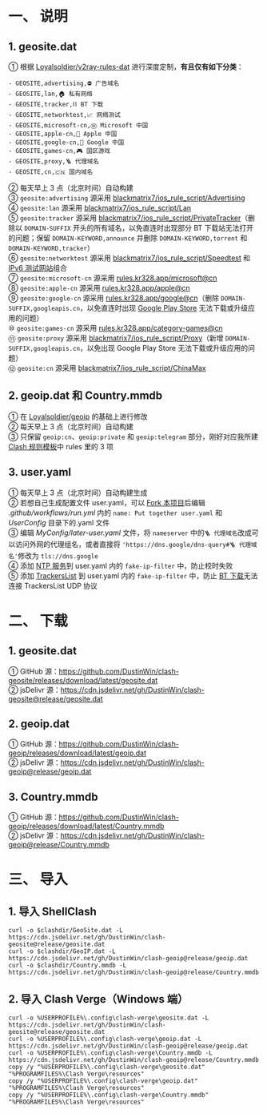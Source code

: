 # 一、 说明
## 1. geosite.dat
① 根据 [Loyalsoldier/v2ray-rules-dat](https://github.com/Loyalsoldier/v2ray-rules-dat) 进行深度定制，**有且仅有如下分类**：
```
- GEOSITE,advertising,⛔️ 广告域名
- GEOSITE,lan,🏠 私有网络
- GEOSITE,tracker,⛓️ BT 下载
- GEOSITE,networktest,📈 网络测试
- GEOSITE,microsoft-cn,Ⓜ️ Microsoft 中国
- GEOSITE,apple-cn,🍎 Apple 中国
- GEOSITE,google-cn,🗽 Google 中国
- GEOSITE,games-cn,🎮 国区游戏
- GEOSITE,proxy,🪜 代理域名
- GEOSITE,cn,🇨🇳 国内域名
```
② 每天早上 3 点（北京时间）自动构建  
③ `geosite:advertising` 源采用 [blackmatrix7/ios_rule_script/Advertising](https://github.com/blackmatrix7/ios_rule_script/tree/master/rule/Clash/Advertising)  
④ `geosite:lan` 源采用 [blackmatrix7/ios_rule_script/Lan](https://github.com/blackmatrix7/ios_rule_script/tree/master/rule/Clash/Lan)  
⑤ `geosite:tracker` 源采用 [blackmatrix7/ios_rule_script/PrivateTracker](https://github.com/blackmatrix7/ios_rule_script/tree/master/rule/Clash/PrivateTracker)（删除以 `DOMAIN-SUFFIX` 开头的所有域名，以免直连时出现部分 BT 下载站无法打开的问题；保留 `DOMAIN-KEYWORD,announce` 并删除 `DOMAIN-KEYWORD,torrent` 和 `DOMAIN-KEYWORD,tracker`）  
⑥ `geosite:networktest` 源采用 [blackmatrix7/ios_rule_script/Speedtest](https://github.com/blackmatrix7/ios_rule_script/tree/master/rule/Clash/Speedtest) 和 [IPv6 测试网站](https://github.com/DustinWin/clash-geosite/blob/master/Rule-Files/network.txt)组合   
⑦ `geosite:microsoft-cn` 源采用 [rules.kr328.app/microsoft@cn](https://rules.kr328.app/microsoft@cn.yaml)  
⑧ `geosite:apple-cn` 源采用 [rules.kr328.app/apple@cn](https://rules.kr328.app/apple@cn.yaml)  
⑨ `geosite:google-cn` 源采用 [rules.kr328.app/google@cn](https://rules.kr328.app/google@cn.yaml)（删除 `DOMAIN-SUFFIX,googleapis.cn`，以免直连时出现 [Google Play Store](https://play.google.com/store) 无法下载或升级应用的问题）  
⑩ `geosite:games-cn` 源采用 [rules.kr328.app/category-games@cn](https://rules.kr328.app/category-games@cn.yaml)  
⑪ `geosite:proxy` 源采用 [blackmatrix7/ios_rule_script/Proxy](https://github.com/blackmatrix7/ios_rule_script/tree/master/rule/Clash/Proxy)（新增 `DOMAIN-SUFFIX,googleapis.cn`，以免出现 Google Play Store 无法下载或升级应用的问题）  
⑫ `geosite:cn` 源采用 [blackmatrix7/ios_rule_script/ChinaMax](https://github.com/blackmatrix7/ios_rule_script/tree/master/rule/Clash/ChinaMax)
## 2. geoip.dat 和 Country.mmdb
① 在 [Loyalsoldier/geoip](https://github.com/Loyalsoldier/geoip) 的基础上进行修改  
② 每天早上 3 点（北京时间）自动构建  
③ 只保留 `geoip:cn`、`geoip:private` 和 `geoip:telegram` 部分，刚好对应我所建 [Clash 规则模板](https://github.com/DustinWin/Router-Plugins/tree/main/Rule-Templates)中 rules 里的 3 项
## 3. user.yaml
① 每天早上 3 点（北京时间）自动构建生成  
② 若想自己生成配置文件 user.yaml，可以 [Fork 本项目](https://github.com/DustinWin/clash-geosite/fork)后编辑 *.github/workflows/run.yml* 内的 `name: Put together user.yaml` 和 *UserConfig* 目录下的.yaml 文件  
③ 编辑 *MyConfig/later-user.yaml* 文件，将 `nameserver` 中的`🪜 代理域名`改成可以访问外网的代理组名，或者直接将 `'https://dns.google/dns-query#🪜 代理域名'`修改为 `tls://dns.google`  
④ 添加 [NTP 服务](https://github.com/blackmatrix7/ios_rule_script/tree/master/rule/Clash/NTPService)到 user.yaml 内的 `fake-ip-filter` 中，防止校时失败  
⑤ 添加 [TrackersList](https://trackerslist.com) 到 user.yaml 内的 `fake-ip-filter` 中，防止 [BT 下载](https://github.com/c0re100/qBittorrent-Enhanced-Edition)无法连接 TrackersList UDP 协议
# 二、 下载
## 1. geosite.dat
① GitHub 源：https://github.com/DustinWin/clash-geosite/releases/download/latest/geosite.dat  
② jsDelivr 源：https://cdn.jsdelivr.net/gh/DustinWin/clash-geosite@release/geosite.dat
## 2. geoip.dat
① GitHub 源：https://github.com/DustinWin/clash-geoip/releases/download/latest/geoip.dat  
② jsDelivr 源：https://cdn.jsdelivr.net/gh/DustinWin/clash-geoip@release/geoip.dat
## 3. Country.mmdb
① GitHub 源：https://github.com/DustinWin/clash-geoip/releases/download/latest/Country.mmdb  
② jsDelivr 源：https://cdn.jsdelivr.net/gh/DustinWin/clash-geoip@release/Country.mmdb
# 三、 导入
## 1. 导入 ShellClash
```
curl -o $clashdir/GeoSite.dat -L https://cdn.jsdelivr.net/gh/DustinWin/clash-geosite@release/geosite.dat
curl -o $clashdir/GeoIP.dat -L https://cdn.jsdelivr.net/gh/DustinWin/clash-geoip@release/geoip.dat
curl -o $clashdir/Country.mmdb -L https://cdn.jsdelivr.net/gh/DustinWin/clash-geoip@release/Country.mmdb
```
## 2. 导入 Clash Verge（Windows 端）
```
curl -o %USERPROFILE%\.config\clash-verge\geosite.dat -L https://cdn.jsdelivr.net/gh/DustinWin/clash-geosite@release/geosite.dat
curl -o %USERPROFILE%\.config\clash-verge\geoip.dat -L https://cdn.jsdelivr.net/gh/DustinWin/clash-geoip@release/geoip.dat
curl -o %USERPROFILE%\.config\clash-verge\Country.mmdb -L https://cdn.jsdelivr.net/gh/DustinWin/clash-geoip@release/Country.mmdb
copy /y "%USERPROFILE%\.config\clash-verge\geosite.dat" "%PROGRAMFILES%\Clash Verge\resources"
copy /y "%USERPROFILE%\.config\clash-verge\geoip.dat" "%PROGRAMFILES%\Clash Verge\resources"
copy /y "%USERPROFILE%\.config\clash-verge\Country.mmdb" "%PROGRAMFILES%\Clash Verge\resources"
```
